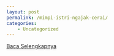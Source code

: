 ```yaml
---
layout: post
permalink: /mimpi-istri-ngajak-cerai/
categories:
    - Uncategorized
---
```


[Baca Selengkapnya](/09)